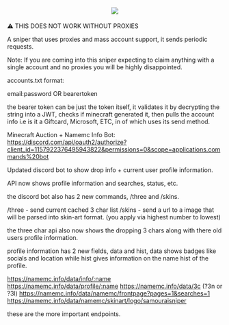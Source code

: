 
<h1 align="center" class="icon">
  <a>
    <img src="https://avatars.githubusercontent.com/u/84757238?v=4"></img>
  </a>
</h1>

⚠️ THIS DOES NOT WORK WITHOUT PROXIES

A sniper that uses proxies and mass account support, it sends periodic requests.

Note: If you are coming into this sniper expecting to claim anything with a single account and no proxies you will be highly disappointed.

accounts.txt format:

email:password
OR
bearertoken

the bearer token can be just the token itself, it validates it by decrypting the string into a JWT, checks if minecraft generated it, then pulls the account info i.e is it a Giftcard, Microsoft, ETC, in of which uses its send method.

Minecraft Auction + Namemc Info Bot: https://discord.com/api/oauth2/authorize?client_id=1157922376495943822&permissions=0&scope=applications.commands%20bot

Updated discord bot to show drop info + current user profile information.

API now shows profile information and searches, status, etc.

the discord bot also has 2 new commands, /three and /skins.

/three - send current cached 3 char list
/skins - send a url to a image that will be parsed into skin-art format. (you apply via highest number to lowest)

the three char api also now shows the dropping 3 chars along with there old users profile information.

profile information has 2 new fields, data and hist, data shows badges like socials and location while hist gives information on the name hist of the profile.

https://namemc.info/data/info/:name
https://namemc.info/data/profile/:name
https://namemc.info/data/3c (?3n or ?3l)
https://namemc.info/data/namemc/frontpage?pages=1&searches=1
https://namemc.info/data/namemc/skinart/logo/samouraisniper

these are the more important endpoints.